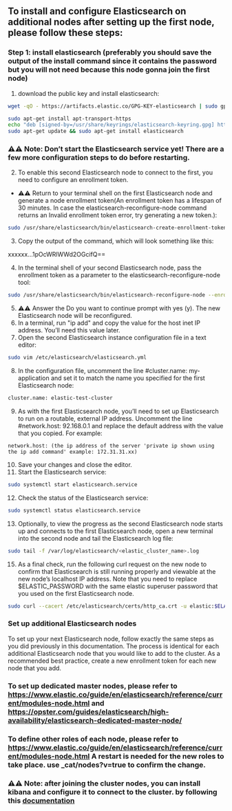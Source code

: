 ## To install and configure Elasticsearch on additional nodes after setting up the first node, please follow these steps:
### Step 1: install elasticsearch (preferably you should save the output of the install command since it contains the password but you will not need because this node gonna join the first node)
1. download the public key and install elasticsearch:
```bash
wget -qO - https://artifacts.elastic.co/GPG-KEY-elasticsearch | sudo gpg --dearmor -o /usr/share/keyrings/elasticsearch-keyring.gpg

sudo apt-get install apt-transport-https
echo "deb [signed-by=/usr/share/keyrings/elasticsearch-keyring.gpg] https://artifacts.elastic.co/packages/8.x/apt stable main" | sudo tee /etc/apt/sources.list.d/elastic-8.x.list
sudo apt-get update && sudo apt-get install elasticsearch
```
### ⚠️⚠️ Note: Don’t start the Elasticsearch service yet! There are a few more configuration steps to do before restarting.
2. To enable this second Elasticsearch node to connect to the first, you need to configure an enrollment token.

* ⚠️⚠️ Return to your terminal shell on the first Elasticsearch node and generate a node enrollment token(An enrollment token has a lifespan of 30 minutes. In case the elasticsearch-reconfigure-node command returns an Invalid enrollment token error, try generating a new token.):
```bash
sudo /usr/share/elasticsearch/bin/elasticsearch-create-enrollment-token -s node
```
3. Copy the output of the command, which will look something like this:

xxxxxx...1pOcWRlWWd2OGcifQ==

4. In the terminal shell of your second Elasticsearch node, pass the enrollment token as a parameter to the elasticsearch-reconfigure-node tool:
```bash
sudo /usr/share/elasticsearch/bin/elasticsearch-reconfigure-node --enrollment-token <enrollment-token>
```
5. ⚠️⚠️ Answer the Do you want to continue prompt with yes (y). The new Elasticsearch node will be reconfigured.
6. In a terminal, run "ip add" and copy the value for the host inet IP address. You’ll need this value later.
7. Open the second Elasticsearch instance configuration file in a text editor:
```bash
sudo vim /etc/elasticsearch/elasticsearch.yml
```
8. In the configuration file, uncomment the line #cluster.name: my-application and set it to match the name you specified for the first Elasticsearch node:
```bash
cluster.name: elastic-test-cluster
```
9. As with the first Elasticsearch node, you’ll need to set up Elasticsearch to run on a routable, external IP address. Uncomment the line #network.host: 92.168.0.1 and replace the default address with the value that you copied. For example:
```
network.host: (the ip address of the server 'private ip shown using the ip add command' example: 172.31.31.xx)
```
10. Save your changes and close the editor.
11. Start the Elasticsearch service:
```bash
sudo systemctl start elasticsearch.service
```
12. Check the status of the Elasticsearch service:
```bash
sudo systemctl status elasticsearch.service
```
13. Optionally, to view the progress as the second Elasticsearch node starts up and connects to the first Elasticsearch node, open a new terminal into the second node and tail the Elasticsearch log file:
```bash
sudo tail -f /var/log/elasticsearch/<elastic_cluster_name>.log
```
15. As a final check, run the following curl request on the new node to confirm that Elasticsearch is still running properly and viewable at the new node’s localhost IP address. Note that you need to replace $ELASTIC_PASSWORD with the same elastic superuser password that you used on the first Elasticsearch node.
```bash
sudo curl --cacert /etc/elasticsearch/certs/http_ca.crt -u elastic:$ELASTIC_PASSWORD https://localhost:9200
```
### Set up additional Elasticsearch nodes
To set up your next Elasticsearch node, follow exactly the same steps as you did previously in this documentation. The process is identical for each additional Elasticsearch node that you would like to add to the cluster. As a recommended best practice, create a new enrollment token for each new node that you add.
### To set up dedicated master nodes, please refer to https://www.elastic.co/guide/en/elasticsearch/reference/current/modules-node.html and https://opster.com/guides/elasticsearch/high-availability/elasticsearch-dedicated-master-node/
### To define other roles of each node, please refer to https://www.elastic.co/guide/en/elasticsearch/reference/current/modules-node.html A restart is needed for the new roles to take place. use _cat/nodes?v=true to confirm the change.
### ⚠️⚠️ Note: after joining the cluster nodes, you can install kibana and configure it to connect to the cluster. by following this [documentation](./kibana_installation.md)
